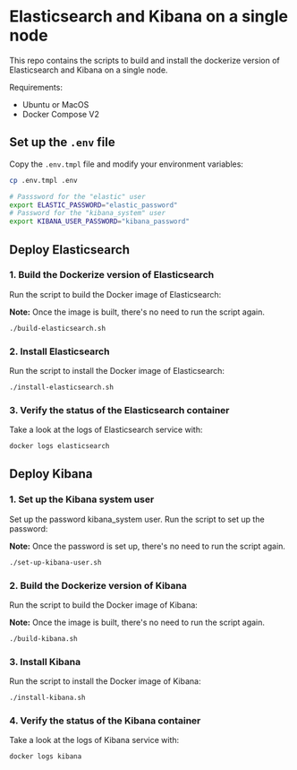 # Elasticsearch and Kibana on a single node

This repo contains the scripts to build and install the dockerize
version of Elasticsearch and Kibana on a single node.

Requirements:
 - Ubuntu or MacOS
 - Docker Compose V2

## Set up the `.env` file
Copy the `.env.tmpl` file and modify your environment variables:

```bash
cp .env.tmpl .env
```

```bash
# Passsword for the "elastic" user
export ELASTIC_PASSWORD="elastic_password"
# Password for the "kibana_system" user
export KIBANA_USER_PASSWORD="kibana_password"
```

## Deploy Elasticsearch

### 1. Build the Dockerize version of Elasticsearch
Run the script to build the Docker image of Elasticsearch:

**Note:** Once the image is built, there's no need to run the script again.

```bash
./build-elasticsearch.sh
```

### 2. Install Elasticsearch
Run the script to install the Docker image of Elasticsearch:

```bash
./install-elasticsearch.sh
```

### 3. Verify the status of the Elasticsearch container
Take a look at the logs of Elasticsearch service with:

```bash
docker logs elasticsearch
```

## Deploy Kibana

### 1. Set up the Kibana system user
Set up the password kibana_system user. Run the script to set up the password:

**Note:** Once the password is set up, there's no need to run the script again.

```bash
./set-up-kibana-user.sh
```

### 2. Build the Dockerize version of Kibana
Run the script to build the Docker image of Kibana:

**Note:** Once the image is built, there's no need to run the script again.

```bash
./build-kibana.sh
```

### 3. Install Kibana
Run the script to install the Docker image of Kibana:

```bash
./install-kibana.sh
```

### 4. Verify the status of the Kibana container
Take a look at the logs of Kibana service with:

```bash
docker logs kibana
```